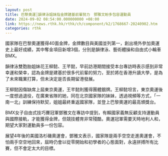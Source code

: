 ```yaml
---
layout: post
title: 巴黎奧運│韻律泳姐妹指金牌建基前輩努力　鄧雅文盼多包容運動員
date: 2024-09-02 08:54:00.000000000 +08:00
link: https://news.rthk.hk/rthk/ch/component/k2/1768667-20240902.htm
categories: rthk
---
```


國家隊在巴黎奧運獲得40面金牌，金牌數目與美國並列第一，創出境外參加奧運史上最好成績，其中奪金項目新增3個，分別是韻律泳、藝術體操和自由式小輪車BMX。

韻律泳雙胞胎姐妹花王柳懿、王芊懿，早前訪港期間接受本台專訪時表示感到非常幸運和榮幸，認為金牌是建基於很多代前輩的努力，至於將在香港升讀大學，是為了未來職業打算，但未決定是否長期留港發展。

王柳懿因傷缺席上屆東京奧運，王芊懿則獲得團體銀牌。王柳懿坦言，東京奧運後一度想過退役，在廣東省隊的她，同在北京國家隊的妹妹，透過視頻等方式，「一南一北」訓練保持默契，姐姐最終重返國家隊，並登上巴黎奧運的最高頒獎台。

BMX女子自由式技巧賽冠軍鄧雅文在專訪中提到，有賴國家義無反顧支持運動員與國際接軌，才能獲得金牌，但競技體育非常殘酷，奧運冠軍需要天時地利人和，期望大家對運動員多一份包容。

展望4年後的美國洛杉磯奧運會，鄧雅文表示，國家隊是兩手空空走進奧運會，不怕兩手空空地回來，屆時仍會以從零開始和初學者的心態面對，永遠拼搏所有比賽，但不會定太大的目標。
